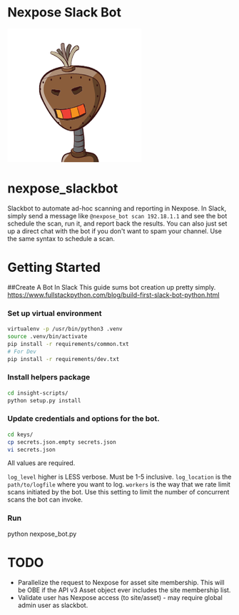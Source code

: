 # Nexpose Slack Bot

![nexpose_bot](nexpose_bot.png)

# nexpose_slackbot
Slackbot to automate ad-hoc scanning and reporting in Nexpose.  In Slack, simply send a message like `@nexpose_bot scan 192.18.1.1` and see the bot schedule the scan, run it, and report back the results.  You can also just set up a direct chat with the bot if you don't want to spam your channel.  Use the same syntax to schedule a scan.

# Getting Started

##Create A Bot In Slack
This guide sums bot creation up pretty simply. https://www.fullstackpython.com/blog/build-first-slack-bot-python.html


### Set up virtual environment
```bash
virtualenv -p /usr/bin/python3 .venv
source .venv/bin/activate
pip install -r requirements/common.txt
# For Dev
pip install -r requirements/dev.txt
```

### Install helpers package
```bash
cd insight-scripts/
python setup.py install
```

### Update credentials and options for the bot.
```bash
cd keys/
cp secrets.json.empty secrets.json
vi secrets.json
```
All values are required.

`log_level` higher is LESS verbose. Must be 1-5 inclusive.
`log_location` is the `path/to/logfile` where you want to log.
`workers` is the way that we rate limit scans initiated by the bot. Use this setting to limit the number of concurrent scans the bot can invoke.

### Run
python nexpose_bot.py

# TODO
- Parallelize the request to Nexpose for asset site membership.  This will be OBE if the API v3 Asset object ever includes the site membership list.
- Validate user has Nexpose access (to site/asset) - may require global admin user as slackbot.
